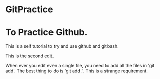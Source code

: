 # GitPractice
To Practice Github.
===================

This is a self tutorial to try and use github and gitbash.

This is the second edit.

When ever you edit even a single file, you need to add all the files in 'git add'. The best thing to do is 'git add .'.
This is a strange requirement. 
